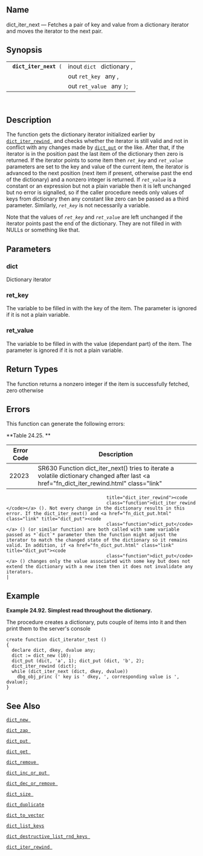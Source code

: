 <div id="fn_dict_iter_next" class="refentry">

<div class="titlepage">

</div>

<div class="refnamediv">

## Name

dict_iter_next — Fetches a pair of key and value from a dictionary
iterator and moves the iterator to the next pair.

</div>

<div class="refsynopsisdiv">

## Synopsis

<div id="fsyn_dict_iter_next" class="funcsynopsis">

|                             |                            |
|-----------------------------|----------------------------|
| ` `**`dict_iter_next`**` (` | inout `dict ` dictionary , |
|                             | out `ret_key ` any ,       |
|                             | out `ret_value ` any `)`;  |

<div class="funcprototype-spacer">

 

</div>

</div>

</div>

<div id="desc_dict_iter_next" class="refsect1">

## Description

The function gets the dictionary iterator initialized earlier by
<a href="fn_dict_iter_rewind.html" class="link"
title="dict_iter_rewind"><code
class="function">dict_iter_rewind </code></a> and checks whether the
iterator is still valid and not in conflict with any changes made by
<a href="fn_dict_put.html" class="link" title="dict_put"><code
class="function">dict_put</code></a> or the like. After that, if the
iterator is in the position past the last item of the dictionary then
zero is returned. If the iterator points to some item then *`ret_key`*
and *`ret_value`* parameters are set to the key and value of the current
item, the iterator is advanced to the next position (next item if
present, otherwise past the end of the dictionary) and a nonzero integer
is returned. If *`ret_value`* is a constant or an expression but not a
plain variable then it is left unchanged but no error is signalled, so
if the caller procedure needs only values of keys from dictionary then
any constant like zero can be passed as a third parameter. Similarly,
*`ret_key`* is not necessarily a variable.

Note that the values of *`ret_key`* and *`ret_value`* are left unchanged
if the iterator points past the end of the dictionary. They are not
filled in with NULLs or something like that.

</div>

<div id="params_dict_iter_next" class="refsect1">

## Parameters

<div id="id86560" class="refsect2">

### dict

Dictionary iterator

</div>

<div id="id86563" class="refsect2">

### ret_key

The variable to be filled in with the key of the item. The parameter is
ignored if it is not a plain variable.

</div>

<div id="id86566" class="refsect2">

### ret_value

The variable to be filled in with the value (dependant part) of the
item. The parameter is ignored if it is not a plain variable.

</div>

</div>

<div id="ret_dict_iter_next" class="refsect1">

## Return Types

The function returns a nonzero integer if the item is successfully
fetched, zero otherwise

</div>

<div id="errors_dict_iter_next" class="refsect1">

## Errors

This function can generate the following errors:

<div id="id86575" class="table">

**Table 24.25. **

<div class="table-contents">

| Error Code                            | Description                                                                                                                                                                                                                                                                                                                |
|---------------------------------------|----------------------------------------------------------------------------------------------------------------------------------------------------------------------------------------------------------------------------------------------------------------------------------------------------------------------------|
| <span class="errorcode">22023 </span> | <span class="errortext">SR630 </span> Function dict_iter_next() tries to iterate a volatile dictionary changed after last <a href="fn_dict_iter_rewind.html" class="link"                                                                                                                                                  
                                         title="dict_iter_rewind"><code                                                                                                                                                                                                                                                                                              
                                         class="function">dict_iter_rewind </code></a> (). Not every change in the dictionary results in this error. If the dict_iter_next() and <a href="fn_dict_put.html" class="link" title="dict_put"><code                                                                                                                      
                                         class="function">dict_put</code></a> () (or similar function) are both called with same variable passed as *`dict`* parameter then the function might adjust the iterator to match the changed state of the dictionary so it remains valid. In addition, if <a href="fn_dict_put.html" class="link" title="dict_put"><code  
                                         class="function">dict_put</code></a> () changes only the value associated with some key but does not extend the dictionary with a new item then it does not invalidate any iterators.                                                                                                                                       |

</div>

</div>

  

</div>

<div id="examples_dict_iter_next" class="refsect1">

## Example

<div id="ex_dict_iter_next" class="example">

**Example 24.92. Simplest read throughout the dictionary.**

<div class="example-contents">

The procedure creates a dictionary, puts couple of items into it and
then print them to the server's console

``` screen
create function dict_iterator_test ()
{
  declare dict, dkey, dvalue any;
  dict := dict_new (10);
  dict_put (dict, 'a', 1); dict_put (dict, 'b', 2);
  dict_iter_rewind (dict);
  while (dict_iter_next (dict, dkey, dvalue))
    dbg_obj_princ (' key is ' dkey, ', corresponding value is ', dvalue);
}
```

</div>

</div>

  

</div>

<div id="seealso_dict_iter_next" class="refsect1">

## See Also

<a href="fn_dict_new.html" class="link" title="dict_new"><code
class="function">dict_new </code></a>

<a href="fn_dict_zap.html" class="link" title="dict_zap"><code
class="function">dict_zap </code></a>

<a href="fn_dict_put.html" class="link" title="dict_put"><code
class="function">dict_put </code></a>

<a href="fn_dict_get.html" class="link" title="dict_get"><code
class="function">dict_get </code></a>

<a href="fn_dict_remove.html" class="link" title="dict_remove"><code
class="function">dict_remove </code></a>

<a href="fn_dict_inc_or_put.html" class="link"
title="dict_inc_or_put"><code
class="function">dict_inc_or_put </code></a>

<a href="fn_dict_dec_or_remove.html" class="link"
title="dict_dec_or_remove"><code
class="function">dict_dec_or_remove </code></a>

<a href="fn_dict_size.html" class="link" title="dict_size"><code
class="function">dict_size </code></a>

<a href="fn_dict_duplicate.html" class="link"
title="dict_duplicate"><code class="function">dict_duplicate </code></a>

<a href="fn_dict_to_vector.html" class="link"
title="dict_to_vector"><code class="function">dict_to_vector </code></a>

<a href="fn_dict_list_keys.html" class="link"
title="dict_list_keys"><code class="function">dict_list_keys </code></a>

<a href="fn_dict_destructive_list_rnd_keys.html" class="link"
title="dict_destructive_list_rnd_keys"><code
class="function">dict_destructive_list_rnd_keys </code></a>

<a href="fn_dict_iter_rewind.html" class="link"
title="dict_iter_rewind"><code
class="function">dict_iter_rewind </code></a>

</div>

</div>
